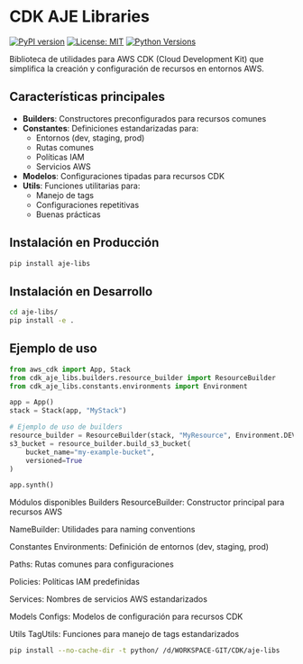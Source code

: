 # CDK AJE Libraries

[![PyPI version](https://badge.fury.io/py/cdk-aje-libs.svg)](https://badge.fury.io/py/cdk-aje-libs)
[![License: MIT](https://img.shields.io/badge/License-MIT-yellow.svg)](https://opensource.org/licenses/MIT)
[![Python Versions](https://img.shields.io/pypi/pyversions/cdk-aje-libs)](https://pypi.org/project/cdk-aje-libs/)

Biblioteca de utilidades para AWS CDK (Cloud Development Kit) que simplifica la creación y configuración de recursos en entornos AWS.

## Características principales

- **Builders**: Constructores preconfigurados para recursos comunes
- **Constantes**: Definiciones estandarizadas para:
  - Entornos (dev, staging, prod)
  - Rutas comunes
  - Políticas IAM
  - Servicios AWS
- **Modelos**: Configuraciones tipadas para recursos CDK
- **Utils**: Funciones utilitarias para:
  - Manejo de tags
  - Configuraciones repetitivas
  - Buenas prácticas

## Instalación en Producción

```bash
pip install aje-libs
```

## Instalación en Desarrollo
```bash
cd aje-libs/
pip install -e .
```

## Ejemplo de uso

```python
from aws_cdk import App, Stack
from cdk_aje_libs.builders.resource_builder import ResourceBuilder
from cdk_aje_libs.constants.environments import Environment

app = App()
stack = Stack(app, "MyStack")

# Ejemplo de uso de builders
resource_builder = ResourceBuilder(stack, "MyResource", Environment.DEV)
s3_bucket = resource_builder.build_s3_bucket(
    bucket_name="my-example-bucket",
    versioned=True
)

app.synth()
```

Módulos disponibles
Builders
ResourceBuilder: Constructor principal para recursos AWS

NameBuilder: Utilidades para naming conventions

Constantes
Environments: Definición de entornos (dev, staging, prod)

Paths: Rutas comunes para configuraciones

Policies: Políticas IAM predefinidas

Services: Nombres de servicios AWS estandarizados

Models
Configs: Modelos de configuración para recursos CDK

Utils
TagUtils: Funciones para manejo de tags estandarizados


```bash
pip install --no-cache-dir -t python/ /d/WORKSPACE-GIT/CDK/aje-libs
```